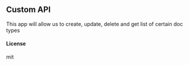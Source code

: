 ## Custom API

This app will allow us to create, update, delete and get list of certain doc types

#### License

mit